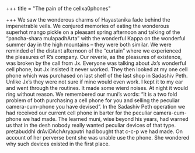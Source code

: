 +++
title = "The pain of the cellxa0phones"

+++
We saw the wonderous charms of Hayastanika fade behind the impenetrable
veils. We conjured memories of eating the wonderous superhot mango
pickle on a pleasant spring afternoon and talking of the “pancha-shara
mulapadhArta” with the wonderful Kappa on the wonderful summer day in
the high mountains – they were both similar. We were reminded of the
distant afternoon of the “curtain” where we experienced the pleasures of
R’s company. Our reverie, as the pleasures of existence, was broken by
the call from Jx. Everyone was talking about Jx’s wonderful cell phone,
but Jx insisted it never worked. They then looked at my one cell phone
which was purchased on last shelf of the last shop in Sadashiv Peth.
Unlike Jx’s they were not sure if mine would even work. I kept it to my
ear and went through the routines. It made some wierd noises. At night
it would ring without reason. We remembered our muni’s words: “It is a
two fold problem of both purchasing a cell phone for you and selling the
peculiar camera-cum-phone you have devised”. In the Sadashiv Peth
operation we had received our current cell phone in barter for the
peculiar camera-cum-phone we had made. The learned muni, wise beyond his
years, had warned us that in the desh nobody really wanted peculiar
devices of that type. pretabuddhI drAviDAchAryaputri had bought that
c-c-p we had made. On account of her perverse bent she was unable use
the phone. She wondered why such devices existed in the first place.
